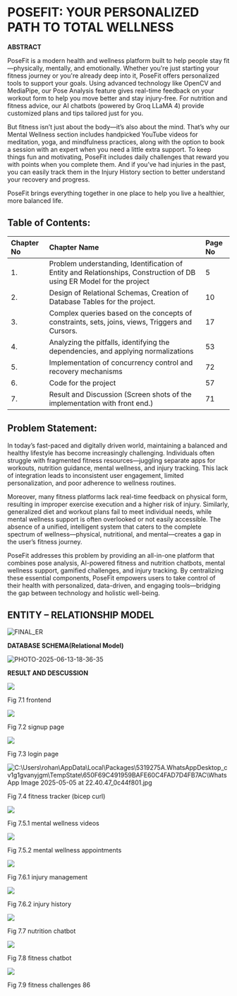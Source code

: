 


# POSEFIT: YOUR PERSONALIZED PATH TO TOTAL WELLNESS
             






**ABSTRACT**

PoseFit is a modern health and wellness platform built to help people stay fit—physically, mentally, and emotionally. Whether you're just starting your fitness journey or you're already deep into it, PoseFit offers personalized tools to support your goals. Using advanced technology like OpenCV and MediaPipe, our Pose Analysis feature gives real-time feedback on your workout form to help you move better and stay injury-free. For nutrition and fitness advice, our AI chatbots (powered by Groq LLaMA 4) provide customized plans and tips tailored just for you.

But fitness isn’t just about the body—it’s also about the mind. That’s why our Mental Wellness section includes handpicked YouTube videos for meditation, yoga, and mindfulness practices, along with the option to book a session with an expert when you need a little extra support. To keep things fun and motivating, PoseFit includes daily challenges that reward you with points when you complete them. And if you’ve had injuries in the past, you can easily track them in the Injury History section to better understand your recovery and progress.

PoseFit brings everything together in one place to help you live a healthier, more balanced life.











## **Table of Contents:**



|Chapter No|Chapter Name|Page No|
| :- | :- | :- |
|1\.|Problem understanding, Identification of Entity and Relationships, Construction of DB using ER Model for the project|5|
|2\.|Design of Relational Schemas, Creation of Database Tables for the project.|10|
|3\.|Complex queries based on the concepts of constraints, sets, joins, views, Triggers and Cursors.|17|
|4\.|Analyzing the pitfalls, identifying the dependencies, and applying normalizations|53|
|5\.|Implementation of concurrency control and recovery mechanisms|72|
|6\.|Code for the project|57|
|7\.|Result and Discussion (Screen shots of the implementation with front end.)|71|



## Problem Statement:

In today’s fast-paced and digitally driven world, maintaining a balanced and healthy lifestyle has become increasingly challenging. Individuals often struggle with fragmented fitness resources—juggling separate apps for workouts, nutrition guidance, mental wellness, and injury tracking. This lack of integration leads to inconsistent user engagement, limited personalization, and poor adherence to wellness routines.

Moreover, many fitness platforms lack real-time feedback on physical form, resulting in improper exercise execution and a higher risk of injury. Similarly, generalized diet and workout plans fail to meet individual needs, while mental wellness support is often overlooked or not easily accessible. The absence of a unified, intelligent system that caters to the complete spectrum of wellness—physical, nutritional, and mental—creates a gap in the user’s fitness journey.

PoseFit addresses this problem by providing an all-in-one platform that combines pose analysis, AI-powered fitness and nutrition chatbots, mental wellness support, gamified challenges, and injury tracking. By centralizing these essential components, PoseFit empowers users to take control of their health with personalized, data-driven, and engaging tools—bridging the gap between technology and holistic well-being.









## ENTITY – RELATIONSHIP MODEL



![FINAL_ER](https://github.com/user-attachments/assets/b4482baf-3a87-4c62-89b6-f45264dad0f8)








**DATABASE SCHEMA(Relational Model)**


![PHOTO-2025-06-13-18-36-35](https://github.com/user-attachments/assets/3fb7bec8-991d-493f-93a0-c298bf8383b9)


**RESULT AND DESCUSSION**




![](Aspose.Words.e2a0e717-6590-4968-8f8e-caa0374cb6eb.044.png) 

Fig 7.1 frontend 



![](Aspose.Words.e2a0e717-6590-4968-8f8e-caa0374cb6eb.045.png)

Fig 7.2 signup page





![](Aspose.Words.e2a0e717-6590-4968-8f8e-caa0374cb6eb.046.png)

Fig 7.3 login page



![C:\Users\rohan\AppData\Local\Packages\5319275A.WhatsAppDesktop_cv1g1gvanyjgm\TempState\650F69C491959BAFE60C4FAD7D4FB7AC\WhatsApp Image 2025-05-05 at 22.40.47_0c44f801.jpg](Aspose.Words.e2a0e717-6590-4968-8f8e-caa0374cb6eb.047.jpeg)

Fig 7.4 fitness tracker (bicep curl)







![](Aspose.Words.e2a0e717-6590-4968-8f8e-caa0374cb6eb.048.png)

Fig 7.5.1 mental wellness videos


![](Aspose.Words.e2a0e717-6590-4968-8f8e-caa0374cb6eb.049.png)

Fig 7.5.2 mental wellness appointments






![](Aspose.Words.e2a0e717-6590-4968-8f8e-caa0374cb6eb.050.png)

Fig 7.6.1 injury management 




![](Aspose.Words.e2a0e717-6590-4968-8f8e-caa0374cb6eb.051.png)

Fig 7.6.2 injury history




![](Aspose.Words.e2a0e717-6590-4968-8f8e-caa0374cb6eb.052.png)

Fig 7.7 nutrition chatbot



![](Aspose.Words.e2a0e717-6590-4968-8f8e-caa0374cb6eb.053.png)

Fig 7.8 fitness chatbot



![](Aspose.Words.e2a0e717-6590-4968-8f8e-caa0374cb6eb.054.png)

Fig 7.9  fitness challenges
86

[ref1]: Aspose.Words.e2a0e717-6590-4968-8f8e-caa0374cb6eb.019.png
